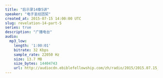 ```yaml
---
title: "启示录14章5讲"
speaker: "电子圣经团契"
created_at: 2015-07-15 14:00:00 UTC
slug: revelation-14-part-5
series: true
description: "广播电台"
audio:
  mp3_low:
    length: '1:00:01'
    bitrate: 32 Kbps
    sample_rate: 22050 Hz
    size: 13.7 MB
    size_bytes: 14404743
    url: http://audiocdn.ebiblefellowship.com/zh/radio/2015/2015.07.15_EBF_-_Revelation_14_Part_5.mp3
---
```

